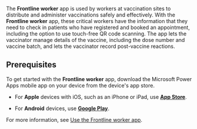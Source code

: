 The **Frontline worker** app is used by workers at vaccination sites to distribute and administer vaccinations safely and effectively. With the **Frontline worker** app, these critical workers have the information that they need to check in patients who have registered and booked an appointment, including the option to use touch-free QR code scanning. The app lets the vaccinator manage details of the vaccine, including the dose number and vaccine batch, and lets the vaccinator record post-vaccine reactions.

## Prerequisites

To get started with the **Frontline worker** app, download the Microsoft Power Apps mobile app on your device from the device's app store.

- For **Apple** devices with iOS, such as an iPhone or iPad, use [**App Store**](https://aka.ms/powerappsios/?azure-portal=true).

- For **Android** devices, use [**Google Play**](https://aka.ms/powerappsandroid/?azure-portal=true).

For more information, see [Use the Frontline worker app](/dynamics365/industry/vaccination-management/check-in-administer/?azure-portal=true).
